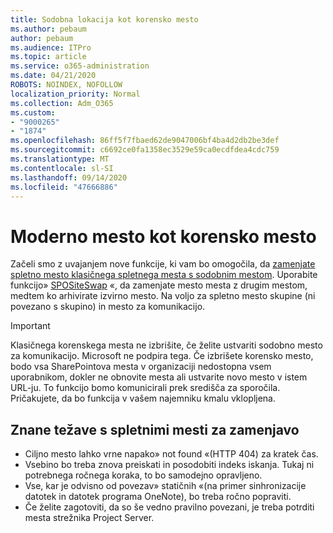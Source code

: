 ```yaml
---
title: Sodobna lokacija kot korensko mesto
ms.author: pebaum
author: pebaum
ms.audience: ITPro
ms.topic: article
ms.service: o365-administration
ms.date: 04/21/2020
ROBOTS: NOINDEX, NOFOLLOW
localization_priority: Normal
ms.collection: Adm_O365
ms.custom:
- "9000265"
- "1874"
ms.openlocfilehash: 86ff5f7fbaed62de9047006bf4ba4d2db2be3def
ms.sourcegitcommit: c6692ce0fa1358ec3529e59ca0ecdfdea4cdc759
ms.translationtype: MT
ms.contentlocale: sl-SI
ms.lasthandoff: 09/14/2020
ms.locfileid: "47666886"
---
```

# <a name="modern-site-as-root-site"></a>Moderno mesto kot korensko mesto

Začeli smo z uvajanjem nove funkcije, ki vam bo omogočila, da [zamenjate spletno mesto klasičnega spletnega mesta s sodobnim mestom](https://docs.microsoft.com/sharepoint/modern-root-site). Uporabite funkcijo» [SPOSiteSwap](https://docs.microsoft.com/powershell/module/sharepoint-online/invoke-spositeswap?view=sharepoint-ps) «, da zamenjate mesto mesta z drugim mestom, medtem ko arhivirate izvirno mesto. Na voljo za spletno mesto skupine (ni povezano s skupino) in mesto za komunikacijo.

>[!Important]
> Klasičnega korenskega mesta ne izbrišite, če želite ustvariti sodobno mesto za komunikacijo. Microsoft ne podpira tega. Če izbrišete korensko mesto, bodo vsa SharePointova mesta v organizaciji nedostopna vsem uporabnikom, dokler ne obnovite mesta ali ustvarite novo mesto v istem URL-ju. To funkcijo bomo komunicirali prek središča za sporočila. Pričakujete, da bo funkcija v vašem najemniku kmalu vklopljena.

## <a name="known-issues-with-swapping-sites"></a>Znane težave s spletnimi mesti za zamenjavo
- Ciljno mesto lahko vrne napako» not found «(HTTP 404) za kratek čas.
- Vsebino bo treba znova preiskati in posodobiti indeks iskanja. Tukaj ni potrebnega ročnega koraka, to bo samodejno opravljeno.
- Vse, kar je odvisno od povezav» statičnih «(na primer sinhronizacije datotek in datotek programa OneNote), bo treba ročno popraviti.
- Če želite zagotoviti, da so še vedno pravilno povezani, je treba potrditi mesta strežnika Project Server. 
